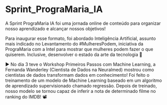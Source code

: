 # Sprint_PrograMaria_IA

A Sprint PrograMaria IA foi uma jornada online de conteúdo para organizar nosso aprendizado e alcançar nossos objetivos!

Para inaugurar esse formato, foi abordado Inteligência Artificial, assunto mais indicado no Levantamento do #MulheresPodem, iniciativa da PrograMaria com a Intel para mostrar que mulheres podem fazer o que quiserem. Inclusive, desenvolver o estado da arte da tecnologia 🙂

▶️ No dia 3 teve o Workshop Primeiros Passos com Machine Learning, a Fernanda Wanderley (Cientista de Dados na Neuralmed) mostrou como cientistas de dados transformam dados em conhecimento! Foi feito o treinamento de um modelo de Machine Learning baseado em um algoritmo de aprendizado supervisionado chamado regressão. Depois de treinado, nosso modelo se tornou capaz de inferir a nota de determinado filme no ranking do IMDB! 📽
